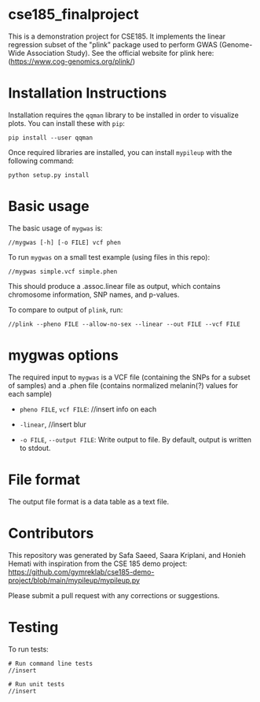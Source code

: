 # cse185_finalproject

This is a demonstration project for CSE185. It implements the linear regression subset of the "plink" package used to perform GWAS (Genome-Wide Association Study). See the official website for plink here: (https://www.cog-genomics.org/plink/)

# Installation Instructions 

Installation requires the `qqman` library to be installed in order to visualize plots. You can install these with `pip`:

```
pip install --user qqman 
```
Once required libraries are installed, you can install `mypileup` with the following command:

```
python setup.py install
```



# Basic usage

The basic usage of `mygwas` is:

```
//mygwas [-h] [-o FILE] vcf phen 
```

To run `mygwas` on a small test example (using files in this repo):
```
//mygwas simple.vcf simple.phen
```

This should produce a .assoc.linear file as output, which contains chromosome information, SNP names, and p-values.

To compare to output of `plink`, run:
```
//plink --pheno FILE --allow-no-sex --linear --out FILE --vcf FILE
```

# mygwas options

The required input to `mygwas` is a VCF file (containing the SNPs for a subset of samples) and a .phen file (contains normalized melanin(?) values for each sample) 

* `pheno FILE`, `vcf FILE`: //insert info on each 

* `-linear`, //insert blur 

* `-o FILE`, `--output FILE`: Write output to file. By default, output is written to stdout.


# File format

The output file format is a data table as a text file. 

# Contributors

This repository was generated by Safa Saeed, Saara Kriplani, and Honieh Hemati with inspiration from the CSE 185 demo project:  https://github.com/gymreklab/cse185-demo-project/blob/main/mypileup/mypileup.py 

Please submit a pull request with any corrections or suggestions.

# Testing

To run tests:
```
# Run command line tests
//insert 

# Run unit tests
//insert 
```



